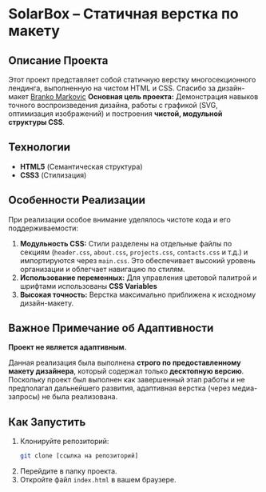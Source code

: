 # SolarBox – Статичная верстка по макету

## Описание Проекта

Этот проект представляет собой статичную верстку многосекционного лендинга, выполненную на чистом HTML и CSS.
Спасибо за дизайн-макет [Branko Markovic](https://dribbble.com/iam5kinny)
**Основная цель проекта:** Демонстрация навыков точного воспроизведения дизайна, работы с графикой (SVG, оптимизация изображений) и построения **чистой, модульной структуры CSS**.

## Технологии

* **HTML5** (Семантическая структура)
* **CSS3** (Стилизация)

## Особенности Реализации

При реализации особое внимание уделялось чистоте кода и его поддерживаемости:

1.  **Модульность CSS:** Стили разделены на отдельные файлы по секциям (`header.css`, `about.css`, `projects.css`, `contacts.css` и т.д.) и импортируются через `main.css`. Это обеспечивает высокий уровень организации и облегчает навигацию по стилям.
2.  **Использование переменных:** Для управления цветовой палитрой и шрифтами использованы **CSS Variables** 
3.  **Высокая точность:** Верстка максимально приближена к исходному дизайн-макету.

## Важное Примечание об Адаптивности

**Проект не является адаптивным.**

Данная реализация была выполнена **строго по предоставленному макету дизайнера**, который содержал только **десктопную версию**. Поскольку проект был выполнен как завершенный этап работы и не предполагал дальнейшего развития, адаптивная верстка (через медиа-запросы) не была реализована.

## Как Запустить

1.  Клонируйте репозиторий:
    ```bash
    git clone [ссылка на репозиторий]
    ```
2.  Перейдите в папку проекта.
3.  Откройте файл `index.html` в вашем браузере.
